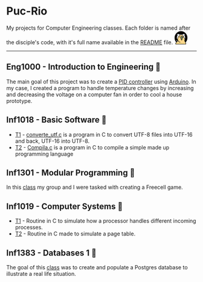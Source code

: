 # Puc-Rio

My projects for Computer Engineering classes. Each folder is named after the disciple's code, with it's full name available in the [README] file. <img src="Images/githubparrot.gif" width="35" height="35"/>

----

## Eng1000 - Introduction to Engineering 📓

The main goal of this project was to create a [PID controller] using [Arduino]. In my case, I created a program to handle temperature changes by increasing and decreasing the voltage on a computer fan in order to cool a house prototype.

## Inf1018 - Basic Software 📓

* [T1][1] - [converte_utf.c][3] is a program in C to convert UTF-8 files into UTF-16 and back, UTF-16 into UTF-8.
* [T2][2] - [Compila.c][4] is a program in C to compile a simple made up programming language

## Inf1301 - Modular Programming 📓

In this [class][7] my group and I were tasked with creating a Freecell game.

## Inf1019 - Computer Systems 📓

* [T1][5] - Routine in C to simulate how a processor handles different incoming processes.
* [T2][6] - Routine in C made to simulate a page table.

## Inf1383 - Databases 1 📓

The goal of this [class][8] was to create and populate a Postgres database to illustrate a real life situation.

[1]: https://github.com/Krlier/Puc-Rio/tree/master/inf1019/T1
[2]: https://github.com/Krlier/Puc-Rio/tree/master/inf1019/T2
[3]: https://github.com/Krlier/Puc-Rio/blob/master/inf1018/T1/converte_utf.c
[4]: https://github.com/Krlier/Puc-Rio/blob/master/inf1018/T2/Compila.c
[5]: https://github.com/Krlier/Puc-Rio/tree/master/inf1019/T1
[6]: https://github.com/Krlier/Puc-Rio/tree/master/inf1019/T2
[7]: https://github.com/Krlier/Puc-Rio/tree/master/inf1301
[8]: https://github.com/Krlier/Puc-Rio/tree/master/inf1383
[PID controller]: https://en.wikipedia.org/wiki/PID_controller
[Arduino]: https://www.arduino.cc/
[README]: https://github.com/Krlier/Puc-Rio/blob/master/README.md